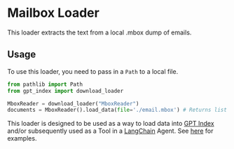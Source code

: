 # Mailbox Loader

This loader extracts the text from a local .mbox dump of emails.

## Usage

To use this loader, you need to pass in a `Path` to a local file.

```python
from pathlib import Path
from gpt_index import download_loader

MboxReader = download_loader("MboxReader")
documents = MboxReader().load_data(file='./email.mbox') # Returns list of documents

```

This loader is designed to be used as a way to load data into [GPT Index](https://github.com/jerryjliu/gpt_index/tree/main/gpt_index) and/or subsequently used as a Tool in a [LangChain](https://github.com/hwchase17/langchain) Agent. See [here](https://github.com/emptycrown/llama-hub/tree/main) for examples.
